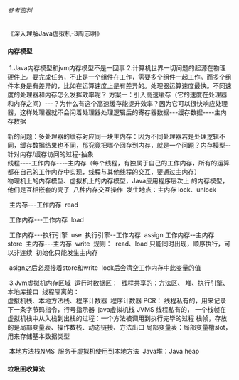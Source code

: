 ###### 参考资料

《深入理解Java虚拟机-3周志明》

#### 内存模型

​		1.Java内存模型和jvm内存模型不是一回事
​		2.计算机世界一切问题的起源在物理硬件上。要完成任务，不止是一个组件在工作，需要多个组件一起工作。而多个组件本身是有差异的，比如在运算速度上是有差异的。处理器运算速度最快。
​		不同速度的处理器和内存怎么发挥效率呢？
​				方案一：引入高速缓存（它的速度在处理器和内存之间）---？为什么有这个高速缓存能提升效率？因为它可以很快响应处理器，这样处理器就不会闲着
​				处理器处理逻辑后的寄存器数据---缓存数据----主内存数据

​				新的问题：多处理器的缓存对应同一块主内存：因为不同处理器若是处理逻辑不同，缓存数据结果也不同，那究竟把哪个回存到内存，就是一个问题？
​				内存模型--针对内存/缓存访问的过程-抽象	
​				线程----工作内存----主内存（每个线程，有独属于自己的工作内存，所有的运算都在自己的工作内存中实现，线程与其他线程的交互，要通过主内存）		
​				物理机上的内存模型、虚拟机上的内存模型，Java应用程序层次上 的内存模型，他们是互相嵌套的壳子
​				八种内存交互操作
​						发生地点：主内存
​								lock、unlock

​										   主内存---工作内存
​													read

​										   工作内存---工作内存
​													load

​											工作内存---执行引擎
​														use
​											执行引擎--工作内存
​														assign
​										  工作内存--主内存
​													store
​										  主内存---主内存
​													write
​						规则：
​								read、load 只能同时出现，顺序执行，可以非连续
​								初始化只能发生主内存

​								asign之后必须接着store和write
​								lock后会清空工作内存中此变量的值			



​					3.Jvm虚拟机内存区域
​							运行时数据区：
​									线程共享的：方法区、	堆、执行引擎、本地库接口
​									线程隔离的：	
​											虚拟机栈、本地方法栈、程序计数器
​							程序计数器 PCR：
​									线程私有的，用来记录下一条字节码指令，行号指示器
​							java虚拟机栈 JVMS
​									线程私有的，
​									一个栈帧在虚拟机栈中从入栈到出栈的过程：一个方法被调用到执行完毕的过程
​									栈帧，存放的是局部变量表、操作数栈、动态链接、方法出口
​									局部变量表：局部变量槽slot，用来存储基本数据类型

​							本地方法栈NMS
​									服务于虚拟机使用到本地方法
​						     Java堆：Java heap
​												



#### 垃圾回收算法







#### 